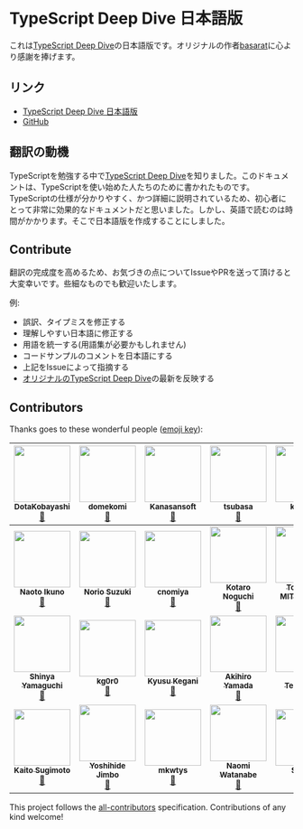 # TypeScript Deep Dive 日本語版
これは[TypeScript Deep Dive](https://basarat.gitbooks.io/typescript/)の日本語版です。オリジナルの作者[basarat](https://github.com/basarat)に心より感謝を捧げます。

## リンク
- [TypeScript Deep Dive 日本語版](https://typescript-jp.gitbook.io/deep-dive/getting-started)
- [GitHub](https://github.com/yohamta/typescript-book-jp/)

## 翻訳の動機
TypeScriptを勉強する中で[TypeScript Deep Dive](https://github.com/basarat/typescript-book/)を知りました。このドキュメントは、TypeScriptを使い始めた人たちのために書かれたものです。TypeScriptの仕様が分かりやすく、かつ詳細に説明されているため、初心者にとって非常に効果的なドキュメントだと思いました。しかし、英語で読むのは時間がかかります。そこで日本語版を作成することにしました。

## Contribute
翻訳の完成度を高めるため、お気づきの点についてIssueやPRを送って頂けると大変幸いです。些細なものでも歓迎いたします。

例:
- 誤訳、タイプミスを修正する
- 理解しやすい日本語に修正する
- 用語を統一する(用語集が必要かもしれません)
- コードサンプルのコメントを日本語にする
- 上記をIssueによって指摘する
- [オリジナルのTypeScript Deep Dive](https://github.com/basarat/typescript-book/)の最新を反映する


## Contributors

Thanks goes to these wonderful people ([emoji key](https://github.com/kentcdodds/all-contributors#emoji-key)):

<!-- ALL-CONTRIBUTORS-LIST:START - Do not remove or modify this section -->
<!-- prettier-ignore -->
| [<img src="https://avatars3.githubusercontent.com/u/1092564?v=4" width="100px;"/><br /><sub><b>DotaKobayashi</b></sub>](https://github.com/DotaKobayashi)<br />[📖](https://github.com/yohamta/typescript-book/commits?author=DotaKobayashi "Documentation") | [<img src="https://avatars2.githubusercontent.com/u/40785264?v=4" width="100px;"/><br /><sub><b>domekomi</b></sub>](https://github.com/domekomi)<br />[📖](https://github.com/yohamta/typescript-book/commits?author=domekomi "Documentation") | [<img src="https://avatars1.githubusercontent.com/u/44207?v=4" width="100px;"/><br /><sub><b>Kanasansoft</b></sub>](http://www.kanasansoft.com/)<br />[📖](https://github.com/yohamta/typescript-book/commits?author=Kanasansoft "Documentation") | [<img src="https://avatars0.githubusercontent.com/u/1013588?v=4" width="100px;"/><br /><sub><b>tsubasa</b></sub>](https://github.com/tsubasa)<br />[📖](https://github.com/yohamta/typescript-book/commits?author=tsubasa "Documentation") | [<img src="https://avatars1.githubusercontent.com/u/3702151?v=4" width="100px;"/><br /><sub><b>kazuau</b></sub>](https://github.com/kazuau)<br />[📖](https://github.com/yohamta/typescript-book/commits?author=kazuau "Documentation") | [<img src="https://avatars3.githubusercontent.com/u/22269397?v=4" width="100px;"/><br /><sub><b>hello</b></sub>](https://github.com/yam-net)<br />[📖](https://github.com/yohamta/typescript-book/commits?author=yam-net "Documentation") | [<img src="https://avatars1.githubusercontent.com/u/27814360?v=4" width="100px;"/><br /><sub><b>szk0u</b></sub>](https://github.com/szk0u)<br />[📖](https://github.com/yohamta/typescript-book/commits?author=szk0u "Documentation") |
| :---: | :---: | :---: | :---: | :---: | :---: | :---: |
| [<img src="https://avatars2.githubusercontent.com/u/2884499?v=4" width="100px;"/><br /><sub><b>Naoto Ikuno</b></sub>](https://pandanoir.net)<br />[📖](https://github.com/yohamta/typescript-book/commits?author=pandanoir "Documentation") | [<img src="https://avatars2.githubusercontent.com/u/10488?v=4" width="100px;"/><br /><sub><b>Norio Suzuki</b></sub>](http://suzuki.tdiary.net/)<br />[📖](https://github.com/yohamta/typescript-book/commits?author=suzuki "Documentation") | [<img src="https://avatars2.githubusercontent.com/u/332808?v=4" width="100px;"/><br /><sub><b>cnomiya</b></sub>](https://github.com/cnomiya)<br />[📖](https://github.com/yohamta/typescript-book/commits?author=cnomiya "Documentation") | [<img src="https://avatars2.githubusercontent.com/u/1446527?v=4" width="100px;"/><br /><sub><b>Kotaro Noguchi</b></sub>](http://enk.hatenablog.com/archive/category/%E3%82%BD%E3%83%95%E3%83%88%E3%82%A6%E3%82%A7%E3%82%A2)<br />[📖](https://github.com/yohamta/typescript-book/commits?author=ko-noguchi "Documentation") | [<img src="https://avatars3.githubusercontent.com/u/28998?v=4" width="100px;"/><br /><sub><b>Tomohiro MITSUMUNE</b></sub>](http://mononofu.hatenablog.com/)<br />[📖](https://github.com/yohamta/typescript-book/commits?author=tmitz "Documentation") | [<img src="https://avatars0.githubusercontent.com/u/1425259?v=4" width="100px;"/><br /><sub><b>TAKAHASHI Shuuji</b></sub>](https://shuuji3.github.io/)<br />[📖](https://github.com/yohamta/typescript-book/commits?author=shuuji3 "Documentation") | [<img src="https://avatars0.githubusercontent.com/u/35870680?v=4" width="100px;"/><br /><sub><b>Gyo Tamura</b></sub>](https://gitlab.com/gyo)<br />[📖](https://github.com/yohamta/typescript-book/commits?author=t-gyo "Documentation") |
| [<img src="https://avatars3.githubusercontent.com/u/24648398?v=4" width="100px;"/><br /><sub><b>Shinya Yamaguchi</b></sub>](https://haskell.e-bigmoon.com/)<br />[📖](https://github.com/yohamta/typescript-book/commits?author=waddlaw "Documentation") | [<img src="https://avatars0.githubusercontent.com/u/33596117?v=4" width="100px;"/><br /><sub><b>kg0r0</b></sub>](https://github.com/kg0r0)<br />[📖](https://github.com/yohamta/typescript-book/commits?author=kg0r0 "Documentation") | [<img src="https://avatars1.githubusercontent.com/u/7877932?v=4" width="100px;"/><br /><sub><b>Kyusu Kegani</b></sub>](https://github.com/YusukeSabi)<br />[📖](https://github.com/yohamta/typescript-book/commits?author=YusukeSabi "Documentation") | [<img src="https://avatars0.githubusercontent.com/u/35517210?v=4" width="100px;"/><br /><sub><b>Akihiro Yamada</b></sub>](https://github.com/akihiro117)<br />[📖](https://github.com/yohamta/typescript-book/commits?author=akihiro117 "Documentation") | [<img src="https://avatars0.githubusercontent.com/u/13657589?v=4" width="100px;"/><br /><sub><b>Yuki Terashima</b></sub>](https://blog.y-temp4.com)<br />[📖](https://github.com/yohamta/typescript-book/commits?author=y-temp4 "Documentation") | [<img src="https://avatars1.githubusercontent.com/u/140096?v=4" width="100px;"/><br /><sub><b>tbotaq</b></sub>](https://github.com/tbotaq)<br />[📖](https://github.com/yohamta/typescript-book/commits?author=tbotaq "Documentation") | [<img src="https://avatars2.githubusercontent.com/u/20086673?v=4" width="100px;"/><br /><sub><b>Munieru</b></sub>](https://munieru.jp)<br />[📖](https://github.com/yohamta/typescript-book/commits?author=munierujp "Documentation") |
| [<img src="https://avatars2.githubusercontent.com/u/36184621?v=4" width="100px;"/><br /><sub><b>Kaito Sugimoto</b></sub>](https://about.hellorusk.net)<br />[📖](https://github.com/yohamta/typescript-book/commits?author=7ma7X "Documentation") | [<img src="https://avatars0.githubusercontent.com/u/86085?v=4" width="100px;"/><br /><sub><b>Yoshihide Jimbo</b></sub>](https://github.com/jmblog)<br />[📖](https://github.com/yohamta/typescript-book/commits?author=jmblog "Documentation") | [<img src="https://avatars1.githubusercontent.com/u/5453675?v=4" width="100px;"/><br /><sub><b>mkwtys</b></sub>](https://twitter.com/mkwtys)<br />[📖](https://github.com/yohamta/typescript-book/commits?author=mkwtys "Documentation") | [<img src="https://avatars0.githubusercontent.com/u/4202537?v=4" width="100px;"/><br /><sub><b>Naomi Watanabe</b></sub>](https://www.napoleon-na.com)<br />[📖](https://github.com/yohamta/typescript-book/commits?author=napoleon-na "Documentation") | [<img src="https://avatars3.githubusercontent.com/u/1048112?v=4" width="100px;"/><br /><sub><b>Sinack</b></sub>](http://sinack.com)<br />[📖](https://github.com/yohamta/typescript-book/commits?author=sinack "Documentation") | [<img src="https://avatars1.githubusercontent.com/u/16703337?v=4" width="100px;"/><br /><sub><b>numb86</b></sub>](https://numb86.net/)<br />[📖](https://github.com/yohamta/typescript-book/commits?author=numb86 "Documentation") |
<!-- ALL-CONTRIBUTORS-LIST:END -->

This project follows the [all-contributors](https://github.com/kentcdodds/all-contributors) specification. Contributions of any kind welcome!
